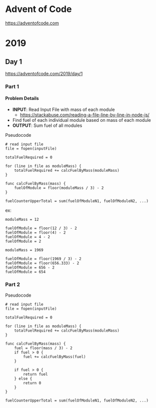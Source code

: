 # Advent of Code

https://adventofcode.com

# 2019

## Day 1

https://adventofcode.com/2019/day/1

### Part 1

#### Problem Details

- **INPUT**: Read Input File with mass of each module
  - https://stackabuse.com/reading-a-file-line-by-line-in-node-js/
- Find fuel of each individual module based on mass of each module
- **OUTPUT**: Sum fuel of all modules

Pseudocode

```
# read input file
file = fopen(inputFile)

totalFuelRequired = 0

for (line in file as moduleMass) {
    totalFuelRequired += calcFuelByMass(moduleMass)
}

func calcFuelByMass(mass) {
    fuelOfModule = floor(moduleMass / 3) - 2
}

fuelCounterUpperTotal = sum(fuelOfModuleN1, fuelOfModuleN2, ...)
```

ex:

```
moduleMass = 12

fuelOfModule = floor(12 / 3) - 2
fuelOfModule = floor(4) - 2
fuelOfModule = 4 - 2
fuelOfModule = 2

moduleMass = 1969

fuelOfModule = floor(1969 / 3) - 2
fuelOfModule = floor(656.333) - 2
fuelOfModule = 656 - 2
fuelOfModule = 654
```

### Part 2

Pseudocode

```
# read input file
file = fopen(inputFile)

totalFuelRequired = 0

for (line in file as moduleMass) {
    totalFuelRequired += calcFuelByMass(moduleMass)
}

func calcFuelByMass(mass) {
    fuel = floor(mass / 3) - 2
    if fuel > 0 {
        fuel += calcFuelByMass(fuel)
    }

    if fuel > 0 {
        return fuel
    } else {
        return 0
    }
}

fuelCounterUpperTotal = sum(fuelOfModuleN1, fuelOfModuleN2, ...)
```
